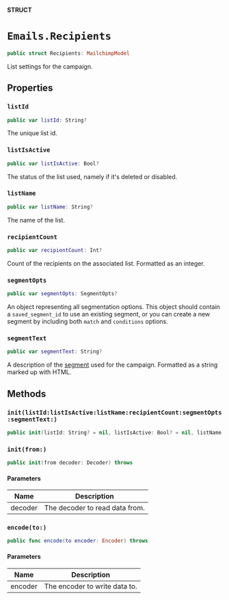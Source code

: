 **STRUCT**

# `Emails.Recipients`

```swift
public struct Recipients: MailchimpModel
```

List settings for the campaign.

## Properties
### `listId`

```swift
public var listId: String?
```

The unique list id.

### `listIsActive`

```swift
public var listIsActive: Bool?
```

The status of the list used, namely if it's deleted or disabled.

### `listName`

```swift
public var listName: String?
```

The name of the list.

### `recipientCount`

```swift
public var recipientCount: Int?
```

Count of the recipients on the associated list. Formatted as an integer.

### `segmentOpts`

```swift
public var segmentOpts: SegmentOpts?
```

An object representing all segmentation options. This object should contain a `saved_segment_id` to use an existing segment, or you can create a new segment by including both `match` and `conditions` options.

### `segmentText`

```swift
public var segmentText: String?
```

A description of the [segment](https://mailchimp.com/help/getting-started-with-groups/) used for the campaign. Formatted as a string marked up with HTML.

## Methods
### `init(listId:listIsActive:listName:recipientCount:segmentOpts:segmentText:)`

```swift
public init(listId: String? = nil, listIsActive: Bool? = nil, listName: String? = nil, recipientCount: Int? = nil, segmentOpts: SegmentOpts? = nil, segmentText: String? = nil)
```

### `init(from:)`

```swift
public init(from decoder: Decoder) throws
```

#### Parameters

| Name | Description |
| ---- | ----------- |
| decoder | The decoder to read data from. |

### `encode(to:)`

```swift
public func encode(to encoder: Encoder) throws
```

#### Parameters

| Name | Description |
| ---- | ----------- |
| encoder | The encoder to write data to. |